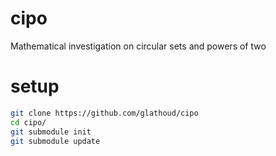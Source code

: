 # cipo

Mathematical investigation on circular sets and powers of two

# setup

```sh
git clone https://github.com/glathoud/cipo
cd cipo/
git submodule init
git submodule update
```
